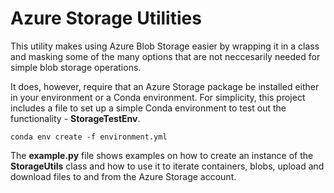 # Azure Storage Utilities

This utility makes using Azure Blob Storage easier by wrapping it in a class and masking some of the many options that are not neccesarily needed for simple blob storage operations. 

It does, however, require that an Azure Storage package be installed either in your environment or a Conda environment. For simplicity, this project includes a file to set up a simple Conda environment to test out the functionality - __StorageTestEnv__. 

```
conda env create -f environment.yml
```

The __example.py__ file shows examples on how to create an instance of the __StorageUtils__ class and how to use it to iterate containers, blobs, upload and download files to and from the Azure Storage account. 